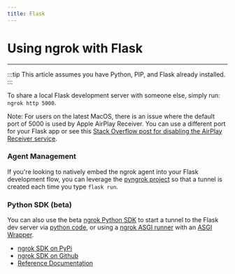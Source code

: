 ```yaml
---
title: Flask
---
```


# Using ngrok with Flask
------------

:::tip
This article assumes you have Python, PIP, and Flask already installed.
:::

To share a local Flask development server with someone else, simply run: `ngrok http 5000`.

Note: For users on the latest MacOS, there is an issue where the default port of 5000 is used by Apple AirPlay Receiver. You can use a different port for your Flask app or see this [Stack Overflow post for disabling the AirPlay Receiver service](https://stackoverflow.com/a/6982933/7282727).

### Agent Management

If you're looking to natively embed the ngrok agent into your Flask development flow, you can leverage the [pyngrok project](https://pyngrok.readthedocs.io/en/latest/integrations.html#flask) so that a tunnel is created each time you type `flask run`.

### Python SDK (beta)
You can also use the beta [ngrok Python SDK](https://github.com/ngrok/ngrok-py) to start a tunnel to the Flask dev server via [python code](https://github.com/ngrok/ngrok-py#frameworks), or using a [ngrok ASGI runner](https://github.com/ngrok/ngrok-py#asgi-runner---tunnels-to-uvicorn-gunicorn-django-and-more-with-no-code) with an [ASGI Wrapper](https://flask.palletsprojects.com/en/2.3.x/deploying/asgi/).

*   [ngrok SDK on PyPi](https://pypi.org/project/ngrok/)
*   [ngrok SDK on Github](https://github.com/ngrok/ngrok-py)
*   [Reference Documentation](https://ngrok.github.io/ngrok-py/)
